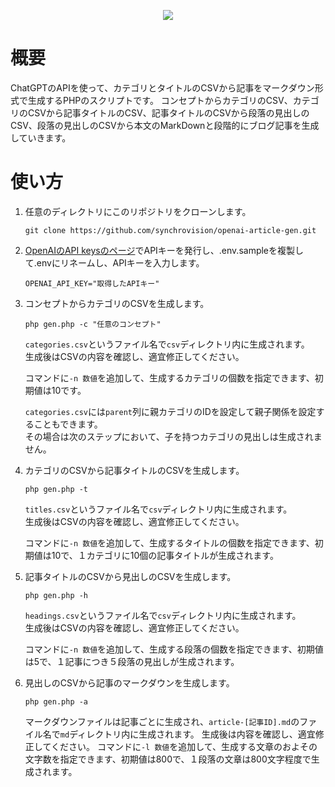 <p align="center">
  <img src="https://img.shields.io/badge/PHP-8.0-45A?logo=php">
</p>

概要
=

ChatGPTのAPIを使って、カテゴリとタイトルのCSVから記事をマークダウン形式で生成するPHPのスクリプトです。
コンセプトからカテゴリのCSV、カテゴリのCSVから記事タイトルのCSV、記事タイトルのCSVから段落の見出しのCSV、段落の見出しのCSVから本文のMarkDownと段階的にブログ記事を生成していきます。

使い方
=

1. 任意のディレクトリにこのリポジトリをクローンします。

	```command
	git clone https://github.com/synchrovision/openai-article-gen.git
	```

1. [OpenAIのAPI keysのページ](https://platform.openai.com/account/api-keys)でAPIキーを発行し、.env.sampleを複製して.envにリネームし、APIキーを入力します。

	```env:.env
	OPENAI_API_KEY="取得したAPIキー"
	```

1. コンセプトからカテゴリのCSVを生成します。

	```command
	php gen.php -c "任意のコンセプト"
	```

	``categories.csv``というファイル名で``csv``ディレクトリ内に生成されます。  
	生成後はCSVの内容を確認し、適宜修正してください。

	コマンドに``-n 数値``を追加して、生成するカテゴリの個数を指定できます、初期値は10です。

	``categories.csv``には``parent``列に親カテゴリのIDを設定して親子関係を設定することもできます。  
	その場合は次のステップにおいて、子を持つカテゴリの見出しは生成されません。


1. カテゴリのCSVから記事タイトルのCSVを生成します。

	```command
	php gen.php -t
	```

	``titles.csv``というファイル名で``csv``ディレクトリ内に生成されます。  
	生成後はCSVの内容を確認し、適宜修正してください。

	コマンドに``-n 数値``を追加して、生成するタイトルの個数を指定できます、初期値は10で、１カテゴリに10個の記事タイトルが生成されます。

1. 記事タイトルのCSVから見出しのCSVを生成します。

	```command
	php gen.php -h
	```
	``headings.csv``というファイル名で``csv``ディレクトリ内に生成されます。  
	生成後はCSVの内容を確認し、適宜修正してください。

	コマンドに``-n 数値``を追加して、生成する段落の個数を指定できます、初期値は5で、１記事につき５段落の見出しが生成されます。

1. 見出しのCSVから記事のマークダウンを生成します。

	```command
	php gen.php -a
	```

	マークダウンファイルは記事ごとに生成され、``article-[記事ID].md``のファイル名で``md``ディレクトリ内に生成されます。
	生成後は内容を確認し、適宜修正してください。
	コマンドに``-l 数値``を追加して、生成する文章のおよその文字数を指定できます、初期値は800で、１段落の文章は800文字程度で生成されます。
